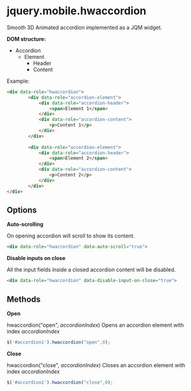 jquery.mobile.hwaccordion
=========================

Smooth 3D Animated accordion implemented as a JQM widget.

**DOM structure:**

* Accordion
	* Element
		* Header
		* Content

Example:

```html
<div data-role="hwaccordion">
		<div data-role="accordion-element">
			<div data-role="accordion-header">
				<span>Element 1</span>
			</div>
			<div data-role="accordion-content">
				<p>Content 1</p>
			</div>
		</div>
		
		<div data-role="accordion-element">
			<div data-role="accordion-header">
				<span>Element 2</span>
			</div>
			<div data-role="accordion-content">
				<p>Content 2</p>
			</div>
		</div>
</div> 
```

**Options**
-

**Auto-scrolling**

On opening accordion will scroll  to show its content.

```html
<div data-role="hwaccordion" data-auto-scroll="true">
```

**Disable inputs on close**

All the input fields inside a closed accordion content will be disabled.

```html
<div data-role="hwaccordion" data-disable-input-on-close="true">
```

**Methods**
-

**Open**

hwaccordion("open", _accordionIndex_) Opens an accordion element with index _accordionIndex_ 

```javascript
$('#accordion1').hwaccordion("open",0);
```

**Close**

hwaccordion("close", _accordionIndex_) Closes an accordion element with index _accordionIndex_ 

```javascript
$('#accordion1').hwaccordion("close",0);
```
